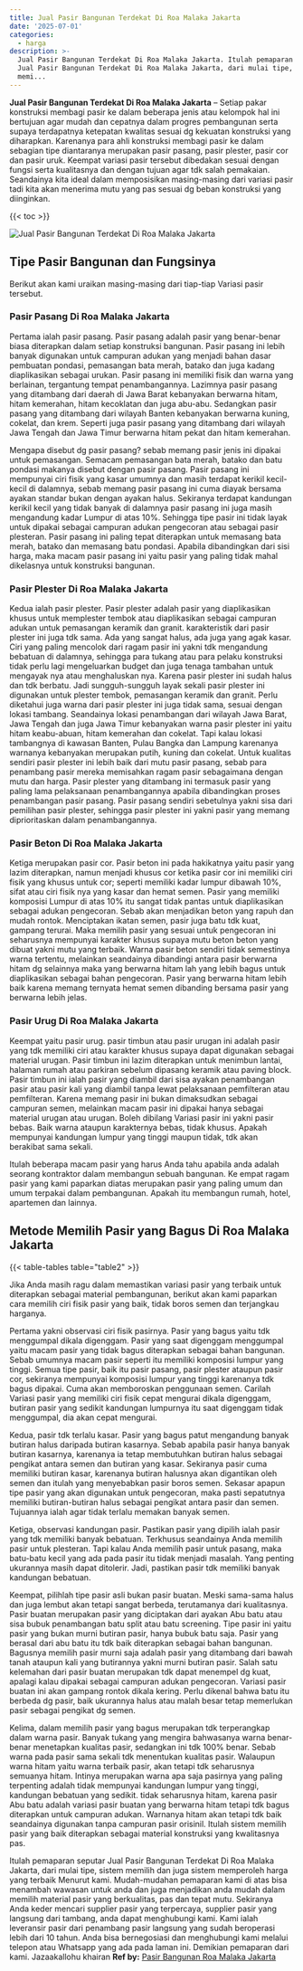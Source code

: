 ```yaml
---
title: Jual Pasir Bangunan Terdekat Di Roa Malaka Jakarta
date: '2025-07-01'
categories:
  - harga
description: >-
  Jual Pasir Bangunan Terdekat Di Roa Malaka Jakarta. Itulah pemaparan seputar
  Jual Pasir Bangunan Terdekat Di Roa Malaka Jakarta, dari mulai tipe, sistem
  memi...
---
```


**Jual Pasir Bangunan Terdekat Di Roa Malaka Jakarta** – Setiap pakar konstruksi membagi pasir ke dalam beberapa jenis atau kelompok hal ini bertujuan agar mudah dan cepatnya dalam progres pembangunan serta supaya terdapatnya ketepatan kwalitas sesuai dg kekuatan konstruksi yang diharapkan. Karenanya para ahli konstruksi membagi pasir ke dalam sebagian tipe diantaranya merupakan pasir pasang, pasir plester, pasir cor dan pasir uruk. Keempat variasi pasir tersebut dibedakan sesuai dengan fungsi serta kualitasnya dan dengan tujuan agar tdk salah pemakaian. Seandainya kita ideal dalam memposisikan masing-masing dari variasi pasir tadi kita akan menerima mutu yang pas sesuai dg beban konstruksi yang diinginkan.

{{< toc >}}

![Jual Pasir Bangunan Terdekat Di Roa Malaka Jakarta](/images/jual-pasir-bangunan-01.png)

## Tipe Pasir Bangunan dan Fungsinya

Berikut akan kami uraikan masing-masing dari tiap-tiap Variasi pasir tersebut.

### Pasir Pasang Di Roa Malaka Jakarta

Pertama ialah pasir pasang. Pasir pasang adalah pasir yang benar-benar biasa diterapkan dalam setiap konstruksi bangunan. Pasir pasang ini lebih banyak digunakan untuk campuran adukan yang menjadi bahan dasar pembuatan pondasi, pemasangan bata merah, batako dan juga kadang diaplikasikan sebagai urukan. Pasir pasang ini memiliki fisik dan warna yang berlainan, tergantung tempat penambangannya. Lazimnya pasir pasang yang ditambang dari daerah di Jawa Barat kebanyakan berwarna hitam, hitam kemerahan, hitam kecoklatan dan juga abu-abu. Sedangkan pasir pasang yang ditambang dari wilayah Banten kebanyakan berwarna kuning, cokelat, dan krem. Seperti juga pasir pasang yang ditambang dari wilayah Jawa Tengah dan Jawa Timur berwarna hitam pekat dan hitam kemerahan.

Mengapa disebut dg pasir pasang? sebab memang pasir jenis ini dipakai untuk pemasangan. Semacam pemasangan bata merah, batako dan batu pondasi makanya disebut dengan pasir pasang. Pasir pasang ini mempunyai ciri fisik yang kasar umumnya dan masih terdapat kerikil kecil-kecil di dalamnya, sebab memang pasir pasang ini cuma diayak bersama ayakan standar bukan dengan ayakan halus. Sekiranya terdapat kandungan kerikil kecil yang tidak banyak di dalamnya pasir pasang ini juga masih mengandung kadar Lumpur di atas 10%. Sehingga tipe pasir ini tidak layak untuk dipakai sebagai campuran adukan pengecoran atau sebagai pasir plesteran. Pasir pasang ini paling tepat diterapkan untuk memasang bata merah, batako dan memasang batu pondasi. Apabila dibandingkan dari sisi harga, maka macam pasir pasang ini yaitu pasir yang paling tidak mahal dikelasnya untuk konstruksi bangunan.

### Pasir Plester Di Roa Malaka Jakarta

Kedua ialah pasir plester. Pasir plester adalah pasir yang diaplikasikan khusus untuk memplester tembok atau diaplikasikan sebagai campuran adukan untuk pemasangan keramik dan granit. karakteristik dari pasir plester ini juga tdk sama. Ada yang sangat halus, ada juga yang agak kasar. Ciri yang paling mencolok dari ragam pasir ini yakni tdk mengandung bebatuan di dalamnya, sehingga para tukang atau para pelaku konstruksi tidak perlu lagi mengeluarkan budget dan juga tenaga tambahan untuk mengayak nya atau menghaluskan nya. Karena pasir plester ini sudah halus dan tdk berbatu. Jadi sungguh-sungguh layak sekali pasir plester ini digunakan untuk plester tembok, pemasangan keramik dan granit. Perlu diketahui juga warna dari pasir plester ini juga tidak sama, sesuai dengan lokasi tambang. Seandainya lokasi penambangan dari wilayah Jawa Barat, Jawa Tengah dan juga Jawa Timur kebanyakan warna pasir plester ini yaitu hitam keabu-abuan, hitam kemerahan dan cokelat. Tapi kalau lokasi tambangnya di kawasan Banten, Pulau Bangka dan Lampung karenanya warnanya kebanyakan merupakan putih, kuning dan cokelat. Untuk kualitas sendiri pasir plester ini lebih baik dari mutu pasir pasang, sebab para penambang pasir mereka memisahkan ragam pasir sebagaimana dengan mutu dan harga. Pasir plester yang ditambang ini termasuk pasir yang paling lama pelaksanaan penambangannya apabila dibandingkan proses penambangan pasir pasang. Pasir pasang sendiri sebetulnya yakni sisa dari pemilihan pasir plester, sehingga pasir plester ini yakni pasir yang memang diprioritaskan dalam penambangannya.

### Pasir Beton Di Roa Malaka Jakarta

Ketiga merupakan pasir cor. Pasir beton ini pada hakikatnya yaitu pasir yang lazim diterapkan, namun menjadi khusus cor ketika pasir cor ini memiliki ciri fisik yang khusus untuk cor; seperti memiliki kadar lumpur dibawah 10%, sifat atau ciri fisik nya yang kasar dan hemat semen. Pasir yang memiliki komposisi Lumpur di atas 10% itu sangat tidak pantas untuk diaplikasikan sebagai adukan pengecoran. Sebab akan menjadikan beton yang rapuh dan mudah rontok. Menciptakan ikatan semen, pasir juga batu tdk kuat, gampang terurai. Maka memilih pasir yang sesuai untuk pengecoran ini seharusnya mempunyai karakter khusus supaya mutu beton beton yang dibuat yakni mutu yang terbaik. Warna pasir beton sendiri tidak semestinya warna tertentu, melainkan seandainya dibandingi antara pasir berwarna hitam dg selainnya maka yang berwarna hitam lah yang lebih bagus untuk diaplikasikan sebagai bahan pengecoran. Pasir yang berwarna hitam lebih baik karena memang ternyata hemat semen dibanding bersama pasir yang berwarna lebih jelas.

### Pasir Urug Di Roa Malaka Jakarta

Keempat yaitu pasir urug. pasir timbun atau pasir urugan ini adalah pasir yang tdk memiliki ciri atau karakter khusus supaya dapat digunakan sebagai material urugan. Pasir timbun ini lazim diterapkan untuk menimbun lantai, halaman rumah atau parkiran sebelum dipasang keramik atau paving block. Pasir timbun ini ialah pasir yang diambil dari sisa ayakan penambangan pasir atau pasir kali yang diambil tanpa lewat pelaksanaan pemfilteran atau pemfilteran. Karena memang pasir ini bukan dimaksudkan sebagai campuran semen, melainkan macam pasir ini dipakai hanya sebagai material urugan atau urugan. Boleh dibilang Variasi pasir ini yakni pasir bebas. Baik warna ataupun karakternya bebas, tidak khusus. Apakah mempunyai kandungan lumpur yang tinggi maupun tidak, tdk akan berakibat sama sekali.

Itulah beberapa macam pasir yang harus Anda tahu apabila anda adalah seorang kontraktor dalam membangun sebuah bangunan. Ke empat ragam pasir yang kami paparkan diatas merupakan pasir yang paling umum dan umum terpakai dalam pembangunan. Apakah itu membangun rumah, hotel, apartemen dan lainnya.

## Metode Memilih Pasir yang Bagus Di Roa Malaka Jakarta

{{< table-tables table="table2" >}}

Jika Anda masih ragu dalam memastikan variasi pasir yang terbaik untuk diterapkan sebagai material pembangunan, berikut akan kami paparkan cara memilih ciri fisik pasir yang baik, tidak boros semen dan terjangkau harganya.

Pertama yakni observasi ciri fisik pasirnya. Pasir yang bagus yaitu tdk menggumpal dikala digenggam. Pasir yang saat digenggam menggumpal yaitu macam pasir yang tidak bagus diterapkan sebagai bahan bangunan. Sebab umumnya macam pasir seperti itu memiliki komposisi lumpur yang tinggi. Semua tipe pasir, baik itu pasir pasang, pasir plester ataupun pasir cor, sekiranya mempunyai komposisi lumpur yang tinggi karenanya tdk bagus dipakai. Cuma akan memboroskan penggunaan semen. Carilah Variasi pasir yang memiliki ciri fisik cepat mengurai dikala digenggam, butiran pasir yang sedikit kandungan lumpurnya itu saat digenggam tidak menggumpal, dia akan cepat mengurai.

Kedua, pasir tdk terlalu kasar. Pasir yang bagus patut mengandung banyak butiran halus daripada butiran kasarnya. Sebab apabila pasir hanya banyak butiran kasarnya, karenanya ia tetap membutuhkan butiran halus sebagai pengikat antara semen dan butiran yang kasar. Sekiranya pasir cuma memiliki butiran kasar, karenanya butiran halusnya akan digantikan oleh semen dan itulah yang menyebabkan pasir boros semen. Sekasar apapun tipe pasir yang akan digunakan untuk pengecoran, maka pasti sepatutnya memiliki butiran-butiran halus sebagai pengikat antara pasir dan semen. Tujuannya ialah agar tidak terlalu memakan banyak semen.

Ketiga, observasi kandungan pasir. Pastikan pasir yang dipilih ialah pasir yang tdk memiliki banyak bebatuan. Terkhusus seandainya Anda memilih pasir untuk plesteran. Tapi kalau Anda memilih pasir untuk pasang, maka batu-batu kecil yang ada pada pasir itu tidak menjadi masalah. Yang penting ukurannya masih dapat ditolerir. Jadi, pastikan pasir tdk memiliki banyak kandungan bebatuan.

Keempat, pilihlah tipe pasir asli bukan pasir buatan. Meski sama-sama halus dan juga lembut akan tetapi sangat berbeda, terutamanya dari kualitasnya. Pasir buatan merupakan pasir yang diciptakan dari ayakan Abu batu atau sisa bubuk penambangan batu split atau batu screening. Tipe pasir ini yaitu pasir yang bukan murni butiran pasir, hanya bubuk batu saja. Pasir yang berasal dari abu batu itu tdk baik diterapkan sebagai bahan bangunan. Bagusnya memilih pasir murni saja adalah pasir yang ditambang dari bawah tanah ataupun kali yang butirannya yakni murni butiran pasir. Salah satu kelemahan dari pasir buatan merupakan tdk dapat menempel dg kuat, apalagi kalau dipakai sebagai campuran adukan pengecoran. Variasi pasir buatan ini akan gampang rontok dikala kering. Perlu dikenal bahwa batu itu berbeda dg pasir, baik ukurannya halus atau malah besar tetap memerlukan pasir sebagai pengikat dg semen.

Kelima, dalam memilih pasir yang bagus merupakan tdk terperangkap dalam warna pasir. Banyak tukang yang mengira bahwasanya warna benar-benar menetapkan kualitas pasir, sedangkan ini tdk 100% benar. Sebab warna pada pasir sama sekali tdk menentukan kualitas pasir. Walaupun warna hitam yaitu warna terbaik pasir, akan tetapi tdk seharusnya semuanya hitam. Intinya merupakan warna apa saja pasirnya yang paling terpenting adalah tidak mempunyai kandungan lumpur yang tinggi, kandungan bebatuan yang sedikit. tidak seharusnya hitam, karena pasir Abu batu adalah variasi pasir buatan yang berwarna hitam tetapi tdk bagus diterapkan untuk campuran adukan. Warnanya hitam akan tetapi tdk baik seandainya digunakan tanpa campuran pasir orisinil. Itulah sistem memilih pasir yang baik diterapkan sebagai material konstruksi yang kwalitasnya pas.

Itulah pemaparan seputar Jual Pasir Bangunan Terdekat Di Roa Malaka Jakarta, dari mulai tipe, sistem memilih dan juga sistem memperoleh harga yang terbaik Menurut kami. Mudah-mudahan pemaparan kami di atas bisa menambah wawasan untuk anda dan juga menjadikan anda mudah dalam memilih material pasir yang berkualitas, pas dan tepat mutu. Sekiranya Anda keder mencari supplier pasir yang terpercaya, supplier pasir yang langsung dari tambang, anda dapat menghubungi kami. Kami ialah leveransir pasir dari penambang pasir langsung yang sudah beroperasi lebih dari 10 tahun. Anda bisa bernegosiasi dan menghubungi kami melalui telepon atau Whatsapp yang ada pada laman ini. Demikian pemaparan dari kami. Jazaakallohu khairan
**Ref by:** [Pasir Bangunan Roa Malaka Jakarta](https://id.wikipedia.org/wiki/Pasir)
